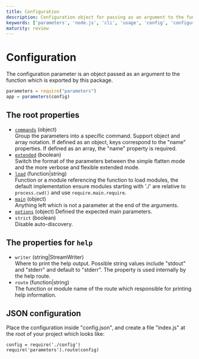 ```yaml
---
title: Configuration
description: Configuration object for passing as an argument to the function
keywords: ['parameters', 'node.js', 'cli', 'usage', 'config', 'configuration']
maturity: review
---
```


# Configuration

The configuration parameter is an object passed as an argument to the function
which is exported by this package.

```js
parameters = require("parameters")
app = parameters(config)
```

## The root properties

* [`commands`](./commands/) (object)   
  Group the parameters into a specific command. Support object and array notation. If
  defined as an object, keys correspond to the "name" properties. If defined as 
  an array, the "name" property is required.
* [`extended`](/usage/extended/) (boolean)   
  Switch the format of the parameters between the simple flatten mode and the more verbose and flexible extended mode.
* [`load`](./load/) (function|string)   
  Function or a module referencing the function to load modules, the default
  implementation ensure modules starting with './' are relative to 
  `process.cwd()` and use `require.main.require`.
* [`main`](./main/) (object)   
  Anything left which is not a parameter at the end of the arguments.
* [`options`](./options/) (object)
  Defined the expected main parameters.
* `strict` (boolean)   
  Disable auto-discovery.

## The properties for `help`

* `writer` (string|StreamWriter)   
  Where to print the help output. Possible string values include "stdout" and "stderr" and default to "stderr". The property is used internally by the help route.
* `route` (function|string)   
  The function or module name of the route which responsible for printing help information.

## JSON configuration

Place the configuration inside "config.json", and create a file "index.js" at 
the root of your project which looks like:

```
config = require('./config')
require('parameters').route(config)
```
